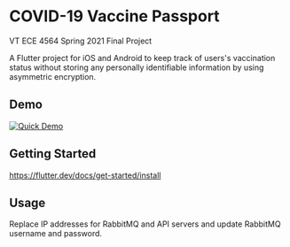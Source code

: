 # COVID-19 Vaccine Passport
VT ECE 4564 Spring 2021 Final Project

A Flutter project for iOS and Android to keep track of users's vaccination status without storing any personally identifiable information by using asymmetric encryption.

## Demo
[![Quick Demo](https://img.youtube.com/vi/C2Q5wVdRPdg/0.jpg)](http://www.youtube.com/watch?v=C2Q5wVdRPdg)


## Getting Started

https://flutter.dev/docs/get-started/install

## Usage

Replace IP addresses for RabbitMQ and API servers and update RabbitMQ username and password.
